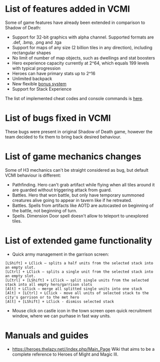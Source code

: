 # List of features added in VCMI

Some of game features have already been extended in comparison to Shadow of Death:

- Support for 32-bit graphics with alpha channel. Supported formats are .def, .bmp, .png and .tga
- Support for maps of any size (2 billion tiles in any direction), including rectangular shapes
- No limit of number of map objects, such as dwellings and stat boosters
- Hero experience capacity currently at 2^64, which equals 199 levels with typical progression
- Heroes can have primary stats up to 2^16
- Unlimited backpack
- New flexible [bonus system](Bonus_system "wikilink")
- Support for Stack Experience

The list of implemented cheat codes and console commands is [here](Cheat_codes "wikilink").

# List of bugs fixed in VCMI

These bugs were present in original Shadow of Death game, however the team decided to fix them to bring back desired behaviour.

# List of game mechanics changes

Some of H3 mechanics can't be straight considered as bug, but default VCMI behaviour is different:

- Pathfinding. Hero can't grab artifact while flying when all tiles around it are guarded without triggering attack from guard.
- Battles. Hero that won battle, but only have temporary summoned creatures alive going to appear in tavern like if he retreated. 
- Battles. Spells from artifacts like AOTD are autocasted on beginning of the battle, not beginning of turn.
- Spells. Dimension Door spell doesn't allow to teleport to unexplored tiles. 

# List of extended game functionality

- Quick army management in the garrison screen:

`[LShift] + LClick – splits a half units from the selected stack into`  
`an empty slot.`  
`[LCtrl] + LClick – splits a single unit from the selected stack into`  
`an empty slot.`  
`[LCtrl] + [LShift] + LClick – split single units from the selected`  
`stack into all empty hero/garrison slots`  
`[Alt] + LClick – merge all splitted single units into one stack`  
`[Alt] + [LCtrl] + LClick - move all units of selected stack to the city's garrison or to the met hero`  
`[Alt] + [LShift] + LClick - dismiss selected stack`

- Mouse click on castle icon in the town screen open quick recruitment window, where we can purhase in fast way units.

# Manuals and guides

- https://heroes.thelazy.net//index.php/Main_Page Wiki that aims to be a complete reference to Heroes of Might and Magic III. 
